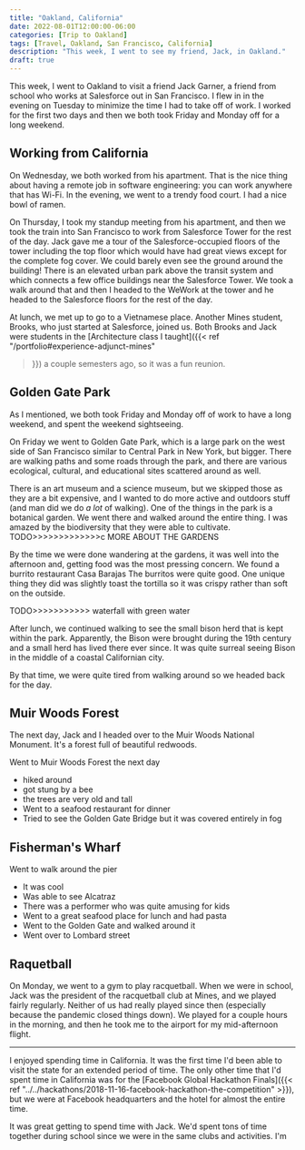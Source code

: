 ```yaml
---
title: "Oakland, California"
date: 2022-08-01T12:00:00-06:00
categories: [Trip to Oakland]
tags: [Travel, Oakland, San Francisco, California]
description: "This week, I went to see my friend, Jack, in Oakland."
draft: true
---
```


This week, I went to Oakland to visit a friend Jack Garner, a friend from school
who works at Salesforce out in San Francisco. I flew in in the evening on
Tuesday to minimize the time I had to take off of work. I worked for the first
two days and then we both took Friday and Monday off for a long weekend.

## Working from California

On Wednesday, we both worked from his apartment. That is the nice thing
about having a remote job in software engineering: you can work anywhere that
has Wi-Fi. In the evening, we went to a trendy food court. I had a nice bowl of
ramen.

On Thursday, I took my standup meeting from his apartment, and then we took the
train into San Francisco to work from Salesforce Tower for the rest of the day.
Jack gave me a tour of the Salesforce-occupied floors of the tower including the
top floor which would have had great views except for the complete fog cover. We
could barely even see the ground around the building! There is an elevated urban
park above the transit system and which connects a few office buildings near the
Salesforce Tower. We took a walk around that and then I headed to the WeWork at
the tower and he headed to the Salesforce floors for the rest of the day.

At lunch, we met up to go to a Vietnamese place. Another Mines student, Brooks,
who just started at Salesforce, joined us. Both Brooks and Jack were students in
the [Architecture class I taught]({{< ref "/portfolio#experience-adjunct-mines"
>}}) a couple semesters ago, so it was a fun reunion.

## Golden Gate Park

As I mentioned, we both took Friday and Monday off of work to have a long
weekend, and spent the weekend sightseeing.

On Friday we went to Golden Gate Park, which is a large park on the west side of
San Francisco similar to Central Park in New York, but bigger. There are walking
paths and some roads through the park, and there are various ecological,
cultural, and educational sites scattered around as well.

There is an art museum and a science museum, but we skipped those as they are a
bit expensive, and I wanted to do more active and outdoors stuff (and man did we
do _a lot_ of walking). One of the things in the park is a botanical garden. We
went there and walked around the entire thing. I was amazed by the biodiversity
that they were able to cultivate.
TODO>>>>>>>>>>>>>c MORE ABOUT THE GARDENS

By the time we were done wandering at the gardens, it was well into the
afternoon and, getting food was the most pressing concern. We found a burrito
restaurant Casa Barajas The burritos were quite good. One unique thing they did
was slightly toast the tortilla so it was crispy rather than soft on the
outside.

TODO>>>>>>>>>>> waterfall with green water

After lunch, we continued walking to see the small bison herd that is kept
within the park. Apparently, the Bison were brought during the 19th century and 
a small herd has lived there ever since. It was quite surreal seeing Bison in
the middle of a coastal Californian city.

By that time, we were quite tired from walking around so we headed back for the
day.

## Muir Woods Forest

The next day, Jack and I headed over to the Muir Woods National Monument. It's a
forest full of beautiful redwoods.

Went to Muir Woods Forest the next day

* hiked around
* got stung by a bee
* the trees are very old and tall
* Went to a seafood restaurant for dinner
* Tried to see the Golden Gate Bridge but it was covered entirely in fog

## Fisherman's Wharf

Went to walk around the pier

* It was cool
* Was able to see Alcatraz
* There was a performer who was quite amusing for kids
* Went to a great seafood place for lunch and had pasta
* Went to the Golden Gate and walked around it
* Went over to Lombard street

## Raquetball

On Monday, we went to a gym to play racquetball. When we were in school, Jack
was the president of the racquetball club at Mines, and we played fairly
regularly. Neither of us had really played since then (especially because the
pandemic closed things down). We played for a couple hours in the morning, and
then he took me to the airport for my mid-afternoon flight.

-----------------

I enjoyed spending time in California. It was the first time I'd been able to
visit the state for an extended period of time. The only other time that I'd
spent time in California was for the [Facebook Global Hackathon Finals]({{< ref
"../../hackathons/2018-11-16-facebook-hackathon-the-competition" >}}), but we
were at Facebook headquarters and the hotel for almost the entire time.

It was great getting to spend time with Jack. We'd spent tons of time together
during school since we were in the same clubs and activities. I'm 
